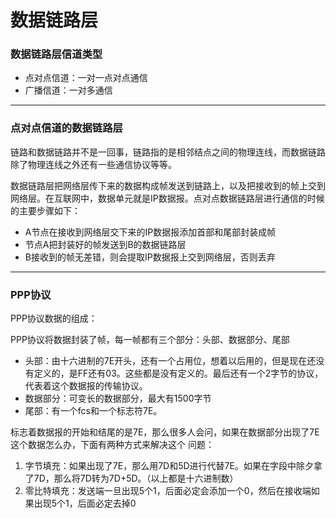 # 数据链路层

### 数据链路层信道类型

- 点对点信道：一对一点对点通信
- 广播信道：一对多通信

****

### 点对点信道的数据链路层

链路和数据链路并不是一回事，链路指的是相邻结点之间的物理连线，而数据链路除了物理连线之外还有一些通信协议等等。

数据链路层把网络层传下来的数据构成帧发送到链路上，以及把接收到的帧上交到网络层。在互联网中，数据单元就是IP数据报。点对点数据链路层进行通信的时候的主要步骤如下：

- A节点在接收到网络层交下来的IP数据报添加首部和尾部封装成帧
- 节点A把封装好的帧发送到B的数据链路层
- B接收到的帧无差错，则会提取IP数据报上交到网络层，否则丢弃

****

### PPP协议

PPP协议数据的组成：

PPP协议将数据封装了帧，每一帧都有三个部分：头部、数据部分、尾部

- 头部：由十六进制的7E开头，还有一个占用位，想着以后用的，但是现在还没有定义的，是FF还有03。这些都是没有定义的。最后还有一个2字节的协议，代表着这个数据报的传输协议。
- 数据部分：可变长的数据部分，最大有1500字节
- 尾部：有一个fcs和一个标志符7E。

标志着数据报的开始和结尾的是7E，那么很多人会问，如果在数据部分出现了7E这个数据怎么办，下面有两种方式来解决这个 问题：

1. 字节填充：如果出现了7E，那么用7D和5D进行代替7E。如果在字段中除夕拿了7D，那么将7D转为7D+5D。（以上都是十六进制数）
2. 零比特填充：发送端一旦出现5个1，后面必定会添加一个0，然后在接收端如果出现5个1，后面必定去掉0

